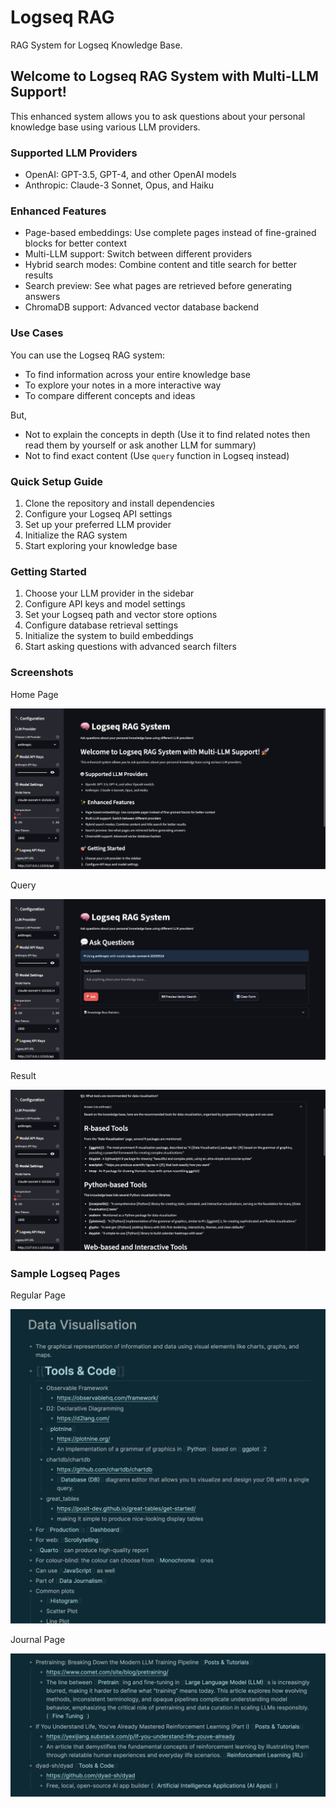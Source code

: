 # Logseq RAG

RAG System for Logseq Knowledge Base.

## Welcome to Logseq RAG System with Multi-LLM Support!
        
This enhanced system allows you to ask questions about your personal knowledge base using various LLM providers.

### Supported LLM Providers
- OpenAI: GPT-3.5, GPT-4, and other OpenAI models
- Anthropic: Claude-3 Sonnet, Opus, and Haiku

### Enhanced Features
- Page-based embeddings: Use complete pages instead of fine-grained blocks for better context
- Multi-LLM support: Switch between different providers
- Hybrid search modes: Combine content and title search for better results
- Search preview: See what pages are retrieved before generating answers
- ChromaDB support: Advanced vector database backend


### Use Cases

You can use the Logseq RAG system:

- To find information across your entire knowledge base
- To explore your notes in a more interactive way
- To compare different concepts and ideas

But,

- Not to explain the concepts in depth (Use it to find related notes then read them by yourself or ask another LLM for summary)
- Not to find exact content (Use `query` function in Logseq instead)

### Quick Setup Guide
1. Clone the repository and install dependencies
2. Configure your Logseq API settings
3. Set up your preferred LLM provider
4. Initialize the RAG system
5. Start exploring your knowledge base

### Getting Started
1. Choose your LLM provider in the sidebar
2. Configure API keys and model settings
3. Set your Logseq path and vector store options
4. Configure database retrieval settings
5. Initialize the system to build embeddings
6. Start asking questions with advanced search filters

### Screenshots

Home Page

![Home Page](pic/Homepage.png)

Query

![Query](pic/Query.png)

Result

![Result](pic/Result.png)

### Sample Logseq Pages

Regular Page

![Regular Page](pic/RegularPage.png)

Journal Page

![Journal Page](pic/JournalPage.png)
